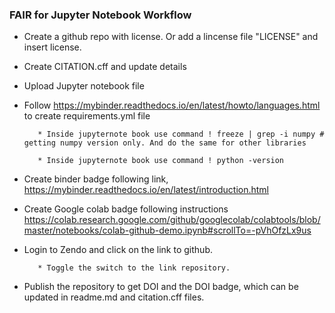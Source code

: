 ### FAIR for Jupyter Notebook Workflow 

* Create a github repo with license. Or add a lincense file "LICENSE" and insert license.

* Create CITATION.cff and update details

* Upload Jupyter notebook file

* Follow https://mybinder.readthedocs.io/en/latest/howto/languages.html to create requirements.yml file

         * Inside jupyternote book use command ! freeze | grep -i numpy # getting numpy version only. And do the same for other libraries
         
         * Inside jupyternote book use command ! python -version 

* Create binder badge following link, https://mybinder.readthedocs.io/en/latest/introduction.html

* Create Google colab badge following instructions https://colab.research.google.com/github/googlecolab/colabtools/blob/master/notebooks/colab-github-demo.ipynb#scrollTo=-pVhOfzLx9us

* Login to Zendo and click on the link to github. 

         * Toggle the switch to the link repository. 

* Publish the repository to get DOI and the DOI badge, which can be updated in readme.md and citation.cff files.
